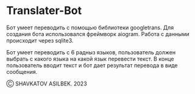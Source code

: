 # Translater-Bot
Бот умеет переводить с помощью библиотеки googletrans.
Для создания бота использовался фреймворк aiogram. 
Работа с данными происходит через sqlite3.


Бот умеет переводить с 6 радныз языков, пользователь должен выбрать с какого языка на какой язык 
перевести текст. В конце пользователь вводит текст и бот дает результат перевода в виде сообщения.

Ⓒ SHAVKATOV ASILBEK. 2023
